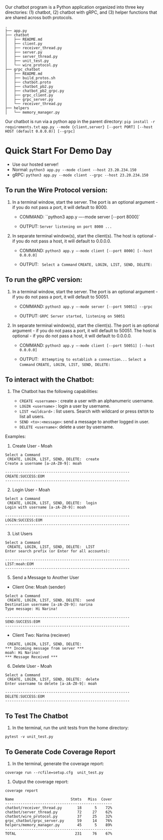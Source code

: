Our chatbot program is a Python application organized into three key directories: (1) chatbot, (2) chatbot with gRPC, and (3) helper functions that are shared across both protocols.

```
.
├── app.py
├── chatbot
│   ├── README.md
│   ├── client.py
│   ├── receiver_thread.py
│   ├── server.py
│   ├── server_thread.py
│   ├── unit_test.py
│   └── wire_protocol.py
├── grpc_chatbot
│   ├── README.md
│   ├── build_protos.sh
│   ├── chatbot.proto
│   ├── chatbot_pb2.py
│   ├── chatbot_pb2_grpc.py
│   ├── grpc_client.py
│   ├── grpc_server.py
│   └── receiver_thread.py
├── helpers
│   └── memory_manager.py
```

Our chatbot is run via a python app in the parent directory:
``pip install -r requirements.txt``
``app.py --mode {client,server} [--port PORT] [--host HOST (default 0.0.0.0)] [--grpc]``


# Quick Start For Demo Day  #
* Use our hosted server!
* Normal: `python3 app.py --mode client --host 23.20.234.150`
* gRPC: `python3 app.py --mode client --grpc --host 23.20.234.150`

## To run the Wire Protocol version:

  
1. In a terminal window, start the server. The port is an optional argument - if you do not pass a port, it will default to 8000.
    
    * COMMAND: ``python3 app.y —-mode server [--port 8000]`
    
    * OUTPUT: ``Server listening on port 8000 ...``
   

2. In separate terminal window(s), start the client(s). The host is optional - if you do not pass a host, it will default to 0.0.0.0.
    
    *  COMMAND: ``python3 app.y —-mode client [--port 8000] [--host 0.0.0.0]``
    
    *  OUTPUT: `` Select a Command``
     ``CREATE, LOGIN, LIST, SEND, DELETE:``
 

## To run the gRPC version:
  
1. In a terminal window, start the server. The port is an optional argument - if you do not pass a port, it will default to 50051.
    
    * COMMAND: ``python3 app.y —-mode server [--port 50051] --grpc``
    
    * OUTPUT: ``GRPC Server started, listening on 50051``
   

2. In separate terminal window(s), start the client(s). The port is an optional argument - if you do not pass a port, it will default to 50051. The host is optional - if you do not pass a host, it will default to 0.0.0.0.
    
    *  COMMAND: ``python3 app.y —-mode client [--port 50051] [--host 0.0.0.0]``
    
    *  OUTPUT: `` Attempting to establish a connection...``
            ``Select a Command``
             ``CREATE, LOGIN, LIST, SEND, DELETE:``
             
             
  
## To interact with the Chatbot:
  
1. The Chatbot has the following capabilities:
    
    * ``CREATE <username>`` : create a user with an alphanumeric username.
    * ``LOGIN <username>`` : login a user by username.
    * ``LIST <wildcard>`` : list users. Search with wildcard or press ``ENTER`` to list all users.
    * ``SEND <to>:<message>``: send a message to another logged in user.
    * ``DELETE <username>``: delete a user by username.



Examples: 
1. Create User - Moah

```
Select a Command
 CREATE, LOGIN, LIST, SEND, DELETE:  create
Create a username [a-zA-Z0-9]: moah

---------------------------------------------------------
CREATE:SUCCESS:EOM
---------------------------------------------------------
```

2. Login User - Moah

```
Select a Command
 CREATE, LOGIN, LIST, SEND, DELETE:  login
Login with username [a-zA-Z0-9]: moah

---------------------------------------------------------
LOGIN:SUCCESS:EOM
---------------------------------------------------------
```

3. List Users

```
Select a Command
 CREATE, LOGIN, LIST, SEND, DELETE:  LIST
Enter search prefix (or Enter for all accounts):

---------------------------------------------------------
LIST:moah:EOM
---------------------------------------------------------
```

5. Send a Message to Another User


  * Client One: Moah (sender)
```
Select a Command
 CREATE, LOGIN, LIST, SEND, DELETE:  send
Destination username [a-zA-Z0-9]: narina
Type message: Hi Narina!

---------------------------------------------------------
SEND:SUCCESS:EOM
---------------------------------------------------------
```
  * Client Two: Narina (reciever)

```Select a Command
 CREATE, LOGIN, LIST, SEND, DELETE:
*** Incoming message from server ***
moah: Hi Narina!
*** Message Received ***
```

6. Delete User - Moah

```
Select a Command
 CREATE, LOGIN, LIST, SEND, DELETE:  delete
Enter username to delete [a-zA-Z0-9]: moah

---------------------------------------------------------
DELETE:SUCCESS:EOM
---------------------------------------------------------
```


## To Test The Chatbot

1. In the terminal, run the unit tests from the home directory:

``pytest -v unit_test.py``

## To Generate Code Coverage Report

1. In the terminal, generate the coverage report:

``coverage run --rcfile=setup.cfg  unit_test.py``

1. Output the coverage report:

``coverage report``

```
Name                          Stmts   Miss  Cover
-------------------------------------------------
chatbot/receiver_thread.py       18      5    72%
chatbot/server_thread.py         72     27    62%
chatbot/wire_protocol.py         37     25    32%
grpc_chatbot/grpc_server.py      59     14    76%
helpers/memory_manager.py        45      5    89%
-------------------------------------------------
TOTAL                           231     76    67%
```


